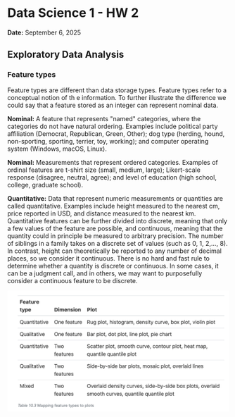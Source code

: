 # Data Science 1 - HW 2
**Date:** September 6, 2025  

## Exploratory Data Analysis
### Feature types

Feature types are different than data storage types. Feature types refer to a conceptual notion of th e information. To further illustrate the difference we could say that a feature stored as an integer can represent nominal data.

**Nominal:** A feature that represents "named" categories, where the categories do not have natural ordering. Examples include political party affiliation (Democrat, Republican, Green, Other); dog type (herding, hound, non-sporting, sporting, terrier, toy, working); and computer operating system (Windows, macOS, Linux).

**Nominal:** Measurements that represent ordered categories. Examples of ordinal features are t-shirt size (small, medium, large); Likert-scale response (disagree, neutral, agree); and level of education (high school, college, graduate school).

**Quantitative:** Data that represent numeric measurements or quantities are called quantitative. Examples include height measured to the nearest cm, price reported in USD, and distance measured to the nearest km. Quantitative features can be further divided into discrete, meaning that only a few values of the feature are possible, and continuous, meaning that the quantity could in principle be measured to arbitrary precision. The number of siblings in a family takes on a discrete set of values (such as 0, 1, 2,…, 8). In contrast, height can theoretically be reported to any number of decimal places, so we consider it continuous. There is no hard and fast rule to determine whether a quantity is discrete or continuous. In some cases, it can be a judgment call, and in others, we may want to purposefully consider a continuous feature to be discrete.

![Alt text](./images/feature_types.png "Feature Types")



